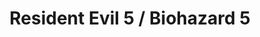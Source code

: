 ---
title: Resident Evil 5 / Biohazard 5
platforms:
  - title: pc
    layouts:
      - title: default
        keys:
          esc:
            - open menu
          "1-9":
            - equipment slots
          q:
            - locate partner
          e:
            - item menu
          r:
            - reload
          t:
            - quick knife
          "wasd":
            - move
          f:
            - action
          enter:
            - confirm
          x:
            - taunt
          c:
            - quick turn
          v:
            - co-op action
          space:
            - ready knife
          "left shift+w":
            - run
          "left shift+s":
            - quick turn
          "right mouse + left shift":
            - reload
          "left mouse":
            - attack
          "forward scroll":
            - scope zoom-in
          "back scroll":
            - scope zoom out
          "arrow keys":
            - gestures
---